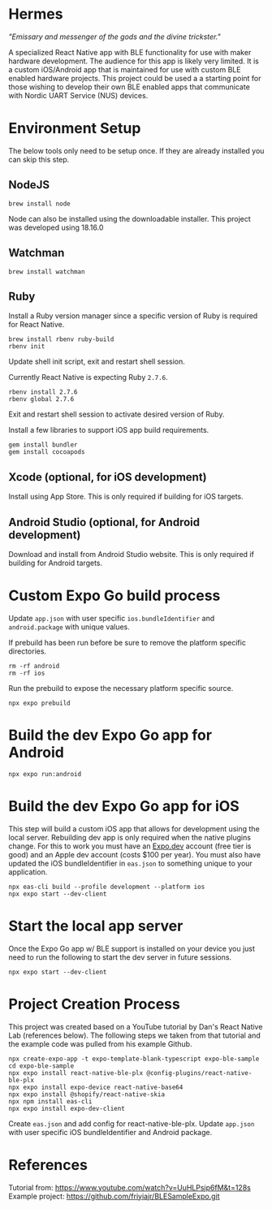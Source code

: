 # Hermes

*"Emissary and messenger of the gods and the divine trickster."*  

A specialized React Native app with BLE functionality for use with maker hardware development. The audience for this app is likely very limited. It is a custom iOS/Android app that is maintained for use with custom BLE enabled hardware projects. This project could be used a a starting point for those wishing to develop their own BLE enabled apps that communicate with Nordic UART Service (NUS) devices.

# Environment Setup
The below tools only need to be setup once. If they are already installed you can skip this step.

## NodeJS
```
brew install node
```
Node can also be installed using the downloadable installer. This project was developed using 18.16.0

## Watchman
```
brew install watchman
```

## Ruby
Install a Ruby version manager since a specific version of Ruby is required for React Native.
```
brew install rbenv ruby-build
rbenv init
```
Update shell init script, exit and restart shell session.

Currently React Native is expecting Ruby `2.7.6`.
```
rbenv install 2.7.6
rbenv global 2.7.6
```
Exit and restart shell session to activate desired version of Ruby.

Install a few libraries to support iOS app build requirements.
```
gem install bundler
gem install cocoapods
```

## Xcode (optional, for iOS development)
Install using App Store. This is only required if building for iOS targets.

## Android Studio (optional, for Android development)
Download and install from Android Studio website. This is only required if building for Android targets.

# Custom Expo Go build process
Update `app.json` with user specific `ios.bundleIdentifier` and `android.package` with unique values.

If prebuild has been run before be sure to remove the platform specific directories.
```
rm -rf android
rm -rf ios
```

Run the prebuild to expose the necessary platform specific source.
```
npx expo prebuild
```

# Build the dev Expo Go app for Android
```
npx expo run:android
```

# Build the dev Expo Go app for iOS 

This step will build a custom iOS app that allows for development using the local server. Rebuilding dev app is only required when the native plugins change. For this to work you must have an [Expo.dev](https://expo.dev) account (free tier is good) and an Apple dev account (costs $100 per year). You must also have updated the iOS bundleIdentifier in `eas.json` to something unique to your application. 
```
npx eas-cli build --profile development --platform ios
npx expo start --dev-client
```

# Start the local app server
Once the Expo Go app w/ BLE support is installed on your device you just need to run the following to start the dev server in future sessions.
```
npx expo start --dev-client
```

# Project Creation Process
This project was created based on a YouTube tutorial by Dan's React Native Lab (references below). The following steps we taken from that tutorial and the example code was pulled from his example Github.
```
npx create-expo-app -t expo-template-blank-typescript expo-ble-sample     
cd expo-ble-sample 
npx expo install react-native-ble-plx @config-plugins/react-native-ble-plx
npx expo install expo-device react-native-base64                          
npx expo install @shopify/react-native-skia
npx npm install eas-cli
npx expo install expo-dev-client
```
Create `eas.json` and add config for react-native-ble-plx.
Update `app.json` with user specific iOS bundleIdentifier and Android package.

# References
Tutorial from: https://www.youtube.com/watch?v=UuHLPsjp6fM&t=128s  
Example project: https://github.com/friyiajr/BLESampleExpo.git
